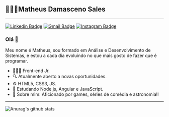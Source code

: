 
## 👨🏻‍💻Matheus Damasceno Sales 

<hr>

[![Linkedin Badge](https://img.shields.io/badge/-LinkedIn-blue?style=flat-square&logo=Linkedin&logoColor=white&link=https://www.linkedin.com/in/matheus-damasceno-sales-4310a0165/)](https://www.linkedin.com/in/matheus-damasceno-sales-4310a0165/)
[![Gmail Badge](https://img.shields.io/badge/-Gmail-F61511?style=flat-square&logo=Gmail&logoColor=white&link=mailto:matheusdamascenosales@gmail.com)](mailto:matheusdamascensales@gmail.com)
[![Instagram Badge](https://img.shields.io/badge/-instagram-ab35ac?style=flat-square&logo=Instagram&logoColor=white&link=)](https://www.instagram.com/matheussales27/)

### Olá 👋

Meu nome é Matheus, sou formado em Análise e Desenvolvimento de Sistemas, e estou a cada dia evoluindo no que mais gosto de fazer que é programar. 
- 👨🏻‍💻 Front-end Jr.
- 🔍 Atualmente aberto a novas oportunidades.
- ⚙️  HTML5, CSS3, JS.
- 📰 Estudando Node.js, Angular e JavaScript. 
- 💬 Sobre mim: Aficionado por games, séries de comédia e astronomia!!

<hr>

![Anurag's github stats](https://github-readme-stats.vercel.app/api?username=masaless&show_icons=true&theme=radical)




















<!--
**masaless/masaless** is a ✨ _special_ ✨ repository because its `README.md` (this file) appears on your GitHub profile.

Here are some ideas to get you started:

- 🔭 I’m currently working on ...
- 🌱 I’m currently learning ...
- 👯 I’m looking to collaborate on ...
- 🤔 I’m looking for help with ...
- 💬 Ask me about ...
- 📫 How to reach me: ...
- 😄 Pronouns: ...
- ⚡ Fun fact: ...
-->
